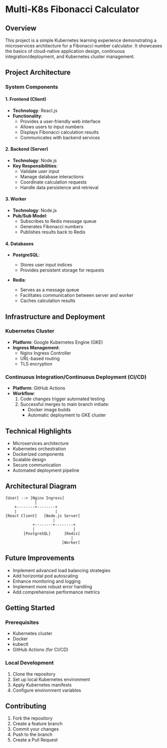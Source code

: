 # Multi-K8s Fibonacci Calculator

## Overview

This project is a simple Kubernetes learning experience demonstrating a microservices architecture for a Fibonacci number calculator. It showcases the basics of cloud-native application design, continuous integration/deployment, and Kubernetes cluster management.

## Project Architecture

### System Components

#### 1. Frontend (Client)
- **Technology**: React.js
- **Functionality**: 
  - Provides a user-friendly web interface
  - Allows users to input numbers
  - Displays Fibonacci calculation results
  - Communicates with backend services

#### 2. Backend (Server)
- **Technology**: Node.js
- **Key Responsibilities**:
  - Validate user input
  - Manage database interactions
  - Coordinate calculation requests
  - Handle data persistence and retrieval

#### 3. Worker
- **Technology**: Node.js
- **Pub/Sub Model**:
  - Subscribes to Redis message queue
  - Generates Fibonacci numbers
  - Publishes results back to Redis

#### 4. Databases
- **PostgreSQL**:
  - Stores user input indices
  - Provides persistent storage for requests

- **Redis**:
  - Serves as a message queue
  - Facilitates communication between server and worker
  - Caches calculation results

## Infrastructure and Deployment

### Kubernetes Cluster
- **Platform**: Google Kubernetes Engine (GKE)
- **Ingress Management**: 
  - Nginx Ingress Controller
  - URL-based routing
  - TLS encryption

### Continuous Integration/Continuous Deployment (CI/CD)
- **Platform**: GitHub Actions
- **Workflow**:
  1. Code changes trigger automated testing
  2. Successful merges to main branch initiate:
     - Docker image builds
     - Automatic deployment to GKE cluster

## Technical Highlights

- Microservices architecture
- Kubernetes orchestration
- Dockerized components
- Scalable design
- Secure communication
- Automated deployment pipeline

## Architectural Diagram

```
[User] --> [Nginx Ingress]
             |
    +--------+--------+
    |                 |
[React Client]   [Node.js Server]
                     |
            +--------+--------+
            |                 |
        [PostgreSQL]      [Redis]
                             |
                         [Worker]
```

## Future Improvements

- Implement advanced load balancing strategies
- Add horizontal pod autoscaling
- Enhance monitoring and logging
- Implement more robust error handling
- Add comprehensive performance metrics

## Getting Started

### Prerequisites
- Kubernetes cluster
- Docker
- kubectl
- GitHub Actions (for CI/CD)

### Local Development
1. Clone the repository
2. Set up local Kubernetes environment
3. Apply Kubernetes manifests
4. Configure environment variables

## Contributing

1. Fork the repository
2. Create a feature branch
3. Commit your changes
4. Push to the branch
5. Create a Pull Request
